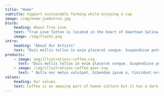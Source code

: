 ```yaml
---
title: "Home"
subtitle: Support sustainable farming while enjoying a cup
image: /img/home-jumbotron.jpg
blurb:
    heading: About True Love
    text: "True Love Tattoo is located in the heart of downtown Salina! Our professionally licensed artists have the experience, skill, and expertise to give you truly a one of a kind tattoo or piercing experience.  Our artists have years of experience in the tattoo industry and know exactly what it takes to deliver the results you expect. Whether you are getting your first piercing or your 30th tattoo, True Love is sure to give you exactly what you're looking for! Come on in and see us today!"
    image: /img/flash1.png
intro:
    heading: "About Our Artists"
    text: "Duis mollis tellus in enim placerat congue. Suspendisse potenti. Vestibulum eget nisi quis lorem viverra suscipit et in magna. Praesent commodo viverra sodales. Nulla nec metus volutpat, bibendum ipsum a, tincidunt orci. Morbi fringilla libero quis ligula pharetra, ac porta nisl dapibus. Fusce odio ipsum, bibendum finibus enim quis, ultrices facilisis leo."
products:
    - image: img/illustrations-coffee.svg
      text: "Duis mollis tellus in enim placerat congue. Suspendisse potenti. Vestibulum eget nisi quis lorem viverra suscipit et in magna. Praesent commodo viverra sodales. Nulla nec metus volutpat, bibendum ipsum a, tincidunt orci. Morbi fringilla libero quis ligula pharetra, ac porta nisl dapibus. Fusce odio ipsum, bibendum finibus enim quis, ultrices facilisis leo."
    - image: /img/illustrations-coffee-gear.svg
      text: " Nulla nec metus volutpat, bibendum ipsum a, tincidunt orci. Morbi fringilla libero quis ligula pharetra, ac porta nisl dapibus. Fusce odio ipsum, bibendum finibus enim quis, ultrices facilisis leo. Duis mollis tellus in enim placerat congue. Suspendisse potenti. Vestibulum eget nisi quis lorem viverra suscipit et in magna. Praesent commodo viverra sodales."
values:
    heading: Our values
    text: Coffee is an amazing part of human culture but it has a dark side too – one of colonialism and mindless abuse of natural resources and human lives. We want to turn this around and return the coffee trade to the drink’s exhilarating, empowering and unifying nature.
---
```


